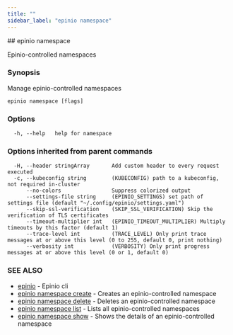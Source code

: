 ```yaml
---
title: ""
sidebar_label: "epinio namespace"
---
```


<head>
  <link rel="canonical" href="https://docs.epinio.io/references/commands/cli/namespace/epinio_namespace"/>
</head>
## epinio namespace

Epinio-controlled namespaces

### Synopsis

Manage epinio-controlled namespaces

```
epinio namespace [flags]
```

### Options

```
  -h, --help   help for namespace
```

### Options inherited from parent commands

```
  -H, --header stringArray       Add custom header to every request executed
  -c, --kubeconfig string        (KUBECONFIG) path to a kubeconfig, not required in-cluster
      --no-colors                Suppress colorized output
      --settings-file string     (EPINIO_SETTINGS) set path of settings file (default "~/.config/epinio/settings.yaml")
      --skip-ssl-verification    (SKIP_SSL_VERIFICATION) Skip the verification of TLS certificates
      --timeout-multiplier int   (EPINIO_TIMEOUT_MULTIPLIER) Multiply timeouts by this factor (default 1)
      --trace-level int          (TRACE_LEVEL) Only print trace messages at or above this level (0 to 255, default 0, print nothing)
      --verbosity int            (VERBOSITY) Only print progress messages at or above this level (0 or 1, default 0)
```

### SEE ALSO

* [epinio](../epinio.md)	 - Epinio cli
* [epinio namespace create](./epinio_namespace_create.md)	 - Creates an epinio-controlled namespace
* [epinio namespace delete](./epinio_namespace_delete.md)	 - Deletes an epinio-controlled namespace
* [epinio namespace list](./epinio_namespace_list.md)	 - Lists all epinio-controlled namespaces
* [epinio namespace show](./epinio_namespace_show.md)	 - Shows the details of an epinio-controlled namespace

